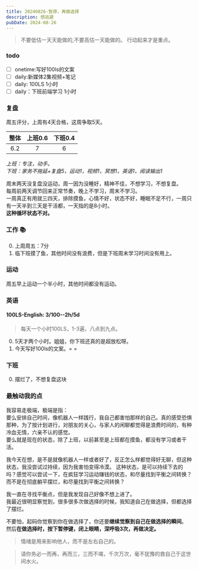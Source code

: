 ```yaml
---
title: 20240826-暂停，再做选择
description: 想逃避
pubDate: 2024-08-26
---
```



>  不要低估一天天能做的,不要高估一天能做的。 行动起来才是重点。

### todo

- [ ] onetime:写好100ls的文案
- [ ] daily:新媒体2集视频+笔记
- [ ] daily: 100LS 1小时
- [ ] daily：下班前端学习 1小时

### 复盘

周五评分，上周有4天合格，这周争取5天。

| 整体   | 上班0.6   | 下班0.4  |
| :---:  |:----:    | :---:    |
| 6.2    | 7        | 6        |

*上班：专注，动手。*  
*下班：家务不拖延+复盘5，运动1，视频1，冥想1，英语1，阅读输出1*  

周末两天没复盘没运动，周一因为没睡好，精神不佳，不想学习，不想复盘。   
每周前两天调节回来正常节奏，晚上不学习，周末不学习。  
一周真正有用就三四天，排除摸鱼，心情不好，状态不好，睡眠不足不行，一周只有一天半到三天是干活都，一天指的是8小时。  
**这种循环状态不对。**


### 工作 📚

0. 上周周五：7分
1. 临下班摸了鱼，其他时间没有浪费，但是下班周末学习时间没有用上。


### 运动

周五早上运动一个半小时，其他时间都没有运动。


### 英语

####  100LS-English: 3/100--2h/5d

> 每天一个小时100LS，1-3遍，八点到九点。

0. 5天才两个小时。姐姐，你下班还真的是超放松呀。
2. 今天写好100ls的文案。= =


### 下班

0. 摆烂了，不想复盘这块


###  最触动我的点

我容易走极端，极端是指：   
要么安排自己时间，像机器人一样践行，我自己都害怕那样的自己。真的感受恐惧那种，为了按计划进行，对朋友的关心，与家人的闲聊都觉得是浪费时间的，有种冷血无情，六亲不认的感觉。  
要么就是现在的状态，除了上班，以前甚至是上班都在摸鱼，都没有学习或者干活。

我今天在想，是不是就像机器人一样或者好了，反正怎么样都觉得好无聊，但这种状态，我没尝试过持续，因为我害怕变得冷漠。
这种状态，是可以持续下去的吗？感觉可以尝试一下，在疯狂学习运动赚钱的状态，和尽量找到平衡之间转换？而不是在彻底躺平摆烂，和尽量找到平衡之间转换？

我一直在寻找平衡点，但是我发现自己好像不想上进了。  
我最近很明显察觉到，很多很多次做选择的时候，我知道自己在做选择，但都选择了摆烂。  

不要怕，起码你觉察到你在做选择了，你还要**继续觉察到自己在做选择的瞬间**。  
然后**在做选择时，按下暂停键，闭上眼睛，深呼吸3次，再做决定。**


> 情绪是用来影响他人，而不是左右自己的。

> 请你务必一而再，再而三，三而不竭，千次万次，毫不犹豫的救自己于这世间水火。










